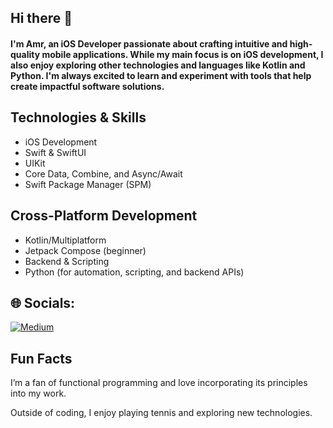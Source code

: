 ## Hi there 👋 
#### I'm Amr, an iOS Developer passionate about crafting intuitive and high-quality mobile applications. While my main focus is on iOS development, I also enjoy exploring other technologies and languages like Kotlin and Python. I'm always excited to learn and experiment with tools that help create impactful software solutions.

## Technologies & Skills

* iOS Development
* Swift & SwiftUI
* UIKit
* Core Data, Combine, and Async/Await
* Swift Package Manager (SPM)


## Cross-Platform Development

* Kotlin/Multiplatform
* Jetpack Compose (beginner)
* Backend & Scripting
* Python (for automation, scripting, and backend APIs)


## 🌐 Socials:
[![Medium](https://img.shields.io/badge/Medium-12100E?logo=medium&logoColor=white)](https://medium.com/@amr.raafat.89) 

<!-- Proudly created with GPRM ( https://gprm.itsvg.in ) -->

## Fun Facts

I’m a fan of functional programming and love incorporating its principles into my work.

Outside of coding, I enjoy playing tennis and exploring new technologies.
